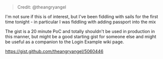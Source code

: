 > Credit: @theangryangel

I'm not sure if this is of interest, but I've been fiddling with sails for the first time tonight - in particular I was fiddling with adding passport into the mix

The gist is a 20 minute PoC and totally shouldn't be used in production in this manner, but might be a good starting gist for someone else and might be useful as a companion to the Login Example wiki page.

https://gist.github.com/theangryangel/5060446